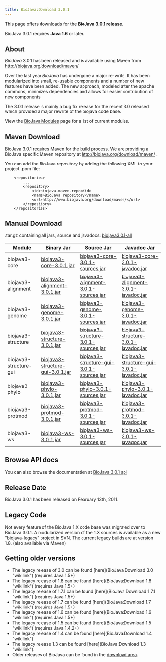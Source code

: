 ```yaml
---
title: BioJava:Download 3.0.1
---
```


This page offers downloads for the <b>BioJava 3.0.1 release</b>.

BioJava 3.0.1 requires <b>Java 1.6</b> or later.

About
-----

*BioJava* 3.0.1 has been released and is available using Maven from
[<http://biojava.org/download/maven/>](http://biojava.org/download/maven/)

Over the last year *BioJava* has undergone a major re-write. It has been
modularized into small, re-usable components and a number of new
features have been added. The new approach, modeled after the apache
commons, minimizes dependencies and allows for easier contribution of
new components.

The 3.0.1 release is mainly a bug fix release for the recent 3.0
released which provided a major rewrite of the biojava code base.

View the <BioJava:Modules> page for a list of current modules.

Maven Download
--------------

BioJava 3.0.1 requires [Maven](http://maven.apache.org/) for the build
process. We are providing a BioJava specific Maven repository at
<http://biojava.org/download/maven/> .

You can add the BioJava repository by adding the following XML to your
project .pom file:

        <repositories>
            ...
            <repository>
                <id>biojava-maven-repo</id>
                <name>BioJava repository</name>
                <url>http://www.biojava.org/download/maven/</url>           
            </repository>
        </repositories>

Manual Download
---------------

.tar.gz containing all jars, source and javadocs:
[biojava3.0.1-all](http://biojava.org/download/bj3.0.1/biojava3.0.1-all.tar.gz)

| Module                 | Binary Jar                                                                                                                                      | Source Jar                                                                                                                                                      | Javadoc Jar                                                                                                                                                     |
|------------------------|-------------------------------------------------------------------------------------------------------------------------------------------------|-----------------------------------------------------------------------------------------------------------------------------------------------------------------|-----------------------------------------------------------------------------------------------------------------------------------------------------------------|
| biojava3-core          | [biojava3-core-3.0.1.jar](http://biojava.org/download/maven/org/biojava/biojava3-core/3.0.1/biojava3-core-3.0.1.jar)                            | [biojava3-core-3.0.1-sources.jar](http://biojava.org/download/maven/org/biojava/biojava3-core/3.0.1/biojava3-core-3.0.1-sources.jar)                            | [biojava3-core-3.0.1-javadoc.jar](http://biojava.org/download/maven/org/biojava/biojava3-core/3.0.1/biojava3-core-3.0.1-javadoc.jar)                            |
| biojava3-alignment     | [biojava3-alignment-3.0.1.jar](http://biojava.org/download/maven/org/biojava/biojava3-alignment/3.0.1/biojava3-alignment-3.0.1.jar)             | [biojava3-alignment-3.0.1-sources.jar](http://biojava.org/download/maven/org/biojava/biojava3-alignment/3.0.1/biojava3-alignment-3.0.1-sources.jar)             | [biojava3-alignment-3.0.1-javadoc.jar](http://biojava.org/download/maven/org/biojava/biojava3-alignment/3.0.1/biojava3-alignment-3.0.1-javadoc.jar)             |
| biojava3-genome        | [biojava3-genome-3.0.1.jar](http://biojava.org/download/maven/org/biojava/biojava3-genome/3.0.1/biojava3-genome-3.0.1.jar)                      | [biojava3-genome-3.0.1-sources.jar](http://biojava.org/download/maven/org/biojava/biojava3-genome/3.0.1/biojava3-genome-3.0.1-sources.jar)                      | [biojava3-genome-3.0.1-javadoc.jar](http://biojava.org/download/maven/org/biojava/biojava3-genome/3.0.1/biojava3-genome-3.0.1-javadoc.jar)                      |
| biojava3-structure     | [biojava3-structure-3.0.1.jar](http://biojava.org/download/maven/org/biojava/biojava3-structure/3.0.1/biojava3-structure-3.0.1.jar)             | [biojava3-structure-3.0.1-sources.jar](http://biojava.org/download/maven/org/biojava/biojava3-structure/3.0.1/biojava3-structure-3.0.1-sources.jar)             | [biojava3-structure-3.0.1-javadoc.jar](http://biojava.org/download/maven/org/biojava/biojava3-structure/3.0.1/biojava3-structure-3.0.1-javadoc.jar)             |
| biojava3-structure-gui | [biojava3-structure-gui-3.0.1.jar](http://biojava.org/download/maven/org/biojava/biojava3-structure-gui/3.0.1/biojava3-structure-gui-3.0.1.jar) | [biojava3-structure-gui-3.0.1-sources.jar](http://biojava.org/download/maven/org/biojava/biojava3-structure-gui/3.0.1/biojava3-structure-gui-3.0.1-sources.jar) | [biojava3-structure-gui-3.0.1-javadoc.jar](http://biojava.org/download/maven/org/biojava/biojava3-structure-gui/3.0.1/biojava3-structure-gui-3.0.1-javadoc.jar) |
| biojava3-phylo         | [biojava3-phylo-3.0.1.jar](http://biojava.org/download/maven/org/biojava/biojava3-phylo/3.0.1/biojava3-phylo-3.0.1.jar)                         | [biojava3-phylo-3.0.1-sources.jar](http://biojava.org/download/maven/org/biojava/biojava3-phylo/3.0.1/biojava3-phylo-3.0.1-sources.jar)                         | [biojava3-phylo-3.0.1-javadoc.jar](http://biojava.org/download/maven/org/biojava/biojava3-phylo/3.0.1/biojava3-phylo-3.0.1-javadoc.jar)                         |
| biojava3-protmod       | [biojava3-protmod-3.0.1.jar](http://biojava.org/download/maven/org/biojava/biojava3-protmod/3.0.1/biojava3-protmod-3.0.1.jar)                   | [biojava3-protmod-3.0.1-sources.jar](http://biojava.org/download/maven/org/biojava/biojava3-protmod/3.0.1/biojava3-protmod-3.0.1-sources.jar)                   | [biojava3-protmod-3.0.1-javadoc.jar](http://biojava.org/download/maven/org/biojava/biojava3-protmod/3.0.1/biojava3-protmod-3.0.1-javadoc.jar)                   |
| biojava3-ws            | [biojava3-ws-3.0.1.jar](http://biojava.org/download/maven/org/biojava/biojava3-ws/3.0.1/biojava3-ws-3.0.1.jar)                                  | [biojava3-ws-3.0.1-sources.jar](http://biojava.org/download/maven/org/biojava/biojava3-ws/3.0.1/biojava3-ws-3.0.1-sources.jar)                                  | [biojava3-ws-3.0.1-javadoc.jar](http://biojava.org/download/maven/org/biojava/biojava3-ws/3.0.1/biojava3-ws-3.0.1-javadoc.jar)                                  |

Browse API docs
---------------

You can also browse the documentation at [BioJava 3.0.1
api](http://www.biojava.org/docs/api3.0/)

Release Date
------------

BioJava 3.0.1 has been released on February 13th, 2011.

Legacy Code
-----------

Not every feature of the BioJava 1.X code base was migrated over to
BioJava 3.0.1. A modularized version of the 1.X sources is available as
a new "biojava-legacy" project in SVN. The current legacy builds are at
version 1.8. (also available via Maven)

Getting older versions
----------------------

-   The legacy release of 3.0 can be found
    [here](BioJava:Download 3.0 "wikilink") (requires Java 1.5+)
-   The legacy release of 1.8 can be found
    [here](BioJava:Download 1.8 "wikilink") (requires Java 1.5+)
-   The legacy release of 1.7.1 can be found
    [here](BioJava:Download 1.7.1 "wikilink") (requires Java 1.5+)
-   The legacy release of 1.7 can be found
    [here](BioJava:Download 1.7 "wikilink") (requires Java 1.5+)
-   The legacy release of 1.6 can be found
    [here](BioJava:Download 1.6 "wikilink") (requires Java 1.5+)
-   The legacy release of 1.5 can be found
    [here](BioJava:Download 1.5 "wikilink") (requires Java 1.4.2+)
-   The legacy release of 1.4 can be found
    [here](BioJava:Download 1.4 "wikilink")
-   The legacy release 1.3 can be found
    [here](BioJava:Download 1.3 "wikilink").
-   Older releases of BioJava can be found in the [download
    area](http://www.biojava.org/download/).


